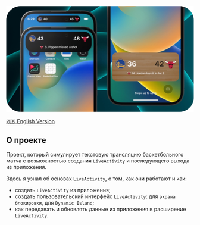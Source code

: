 <img width="1000" src="https://raw.githubusercontent.com/artexhibit/SeanAllenWidgetKit/main/Resources/bask.jpg">

[🇬🇧 English Version](./BasketballSim/README.md)

## О проекте

Проект, который симулирует текстовую трансляцию баскетбольного матча с возможностью создания `LiveActivity` и последующего выхода из приложения.

Здесь я узнал об основах `LiveActivity`, о том, как они работают и как:

-   создать `LiveActivity` из приложения;
-   создать пользовательский интерфейс `LiveActivity`: для `экрана блокировки`, для `Dynamic Island`;
-   как передавать и обновлять данные из приложения в расширение `LiveActivity`.
